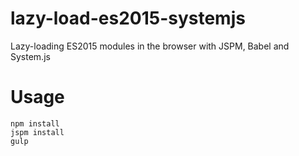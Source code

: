 # lazy-load-es2015-systemjs
Lazy-loading ES2015 modules in the browser with JSPM, Babel and System.js

# Usage
```
npm install
jspm install
gulp
```